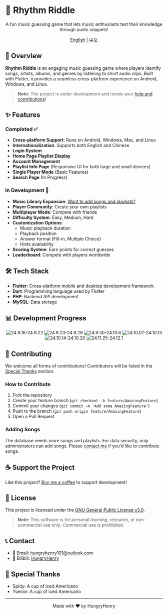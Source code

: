# 🎵 Rhythm Riddle

<div align="center">

A fun music guessing game that lets music enthusiasts test their knowledge through audio snippets!

[English](#english) | [中文](README.md)

</div>

## 📝 Overview

**Rhythm Riddle** is an engaging music guessing game where players identify songs, artists, albums, and genres by listening to short audio clips. Built with Flutter, it provides a seamless cross-platform experience on Android, Windows, and Linux.

> **Note:** The project is under development and needs your [help and contributions](#contributing)!

## ✨ Features

### Completed ✅
- **Cross-platform Support**: Runs on Android, Windows, Mac, and Linux
- **Internationalization**: Supports both English and Chinese
- **Login System**
- **Home Page Playlist Display**
- **Account Management**
- **Playlist Info Page** (Responsive UI for both large and small devices)
- **Single Player Mode** (Basic Features)
- **Search Page** (In Progress)

### In Development 🚧
- **Music Library Expansion**: [Want to add songs and playlists?](#adding-songs)
- **Player Community**: Create your own playlists
- **Multiplayer Mode**: Compete with friends
- **Difficulty System**: Easy, Medium, Hard
- **Customization Options**:
  - Music playback duration
  - Playback position
  - Answer format (Fill-in, Multiple Choice)
  - Hints availability
- **Scoring System**: Earn points for correct guesses
- **Leaderboard**: Compete with players worldwide

## 🛠️ Tech Stack

- **Flutter**: Cross-platform mobile and desktop development framework
- **Dart**: Programming language used by Flutter
- **PHP**: Backend API development
- **MySQL**: Data storage

## 📊 Development Progress

<div align="center">

![24.9.16-24.9.22](img_for_readme/24.9.16-24.9.22.png)
![24.9.23-24.9.29](img_for_readme/24.9.23-24.9.29.png)
![24.9.30-24.10.6](img_for_readme/24.9.30-24.10.6.png)
![24.10.07-24.10.13](img_for_readme/24.10.07-24.10.13.png)
![24.10.14-24.10.20](img_for_readme/24.10.14-24.10.20.png)
![24.11.25-24.12.1](img_for_readme/24.11.25-24.12.1.png)

</div>

## 🤝 Contributing

We welcome all forms of contributions! Contributors will be listed in the [Special Thanks](#special-thanks) section.

### How to Contribute
1. Fork the repository
2. Create your feature branch (`git checkout -b feature/AmazingFeature`)
3. Commit your changes (`git commit -m 'Add some AmazingFeature'`)
4. Push to the branch (`git push origin feature/AmazingFeature`)
5. Open a Pull Request

### Adding Songs
The database needs more songs and playlists. For data security, only administrators can add songs. Please [contact me](#contact) if you'd like to contribute songs.

## ☕ Support the Project

Like this project? [Buy me a coffee](http://hungryhenry.xyz/reward.html) to support development!

## 📄 License

This project is licensed under the [GNU General Public License v3.0](LICENSE).

> **Note:** This software is for personal learning, research, or non-commercial use only. Commercial use is prohibited.

## 📞 Contact

- 📧 Email: [hungryhenry101@outlook.com](mailto:hungryhenry101@outlook.com)
- 🎥 Bilibili: [HungryHenry](https://space.bilibili.com/672872726)

## 🙏 Special Thanks

- Spidy: A cup of iced Americano
- Yueran: A cup of iced Americano

---

<div align="center">
Made with ❤️ by HungryHenry
</div> 